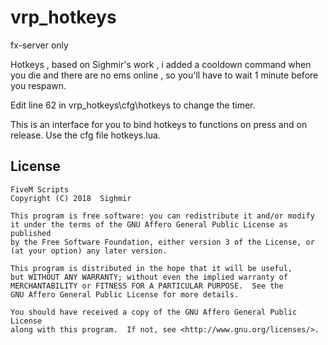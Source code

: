 # vrp_hotkeys
fx-server only

Hotkeys , based on Sighmir's work , i added a cooldown command when you die and there are no ems online , so you'll have to wait 1 minute before you respawn.

Edit line 62 in vrp_hotkeys\cfg\hotkeys to change the timer.

This is an interface for you to bind hotkeys to functions on press and on release.
Use the cfg file hotkeys.lua.

## License

    FiveM Scripts
    Copyright (C) 2018  Sighmir

    This program is free software: you can redistribute it and/or modify
    it under the terms of the GNU Affero General Public License as published
    by the Free Software Foundation, either version 3 of the License, or
    (at your option) any later version.

    This program is distributed in the hope that it will be useful,
    but WITHOUT ANY WARRANTY; without even the implied warranty of
    MERCHANTABILITY or FITNESS FOR A PARTICULAR PURPOSE.  See the
    GNU Affero General Public License for more details.

    You should have received a copy of the GNU Affero General Public License
    along with this program.  If not, see <http://www.gnu.org/licenses/>.
